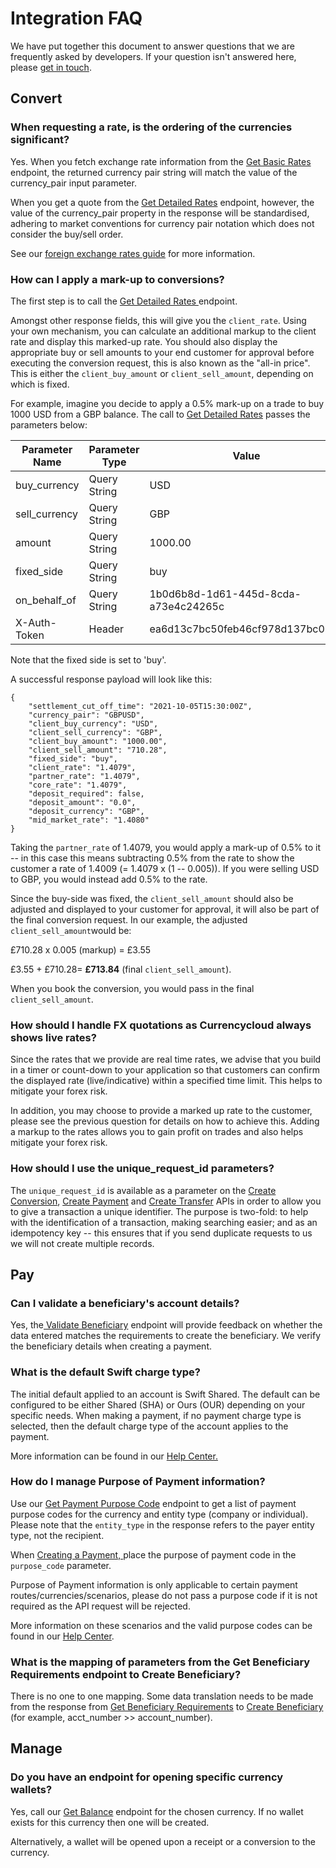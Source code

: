 [_metadata_:menu_title]:- "Integration FAQ"
[_metadata_:order]:- "6"

# Integration FAQ

We have put together this document to answer questions that we are frequently asked by developers. If your question isn't answered here, please [get in touch](https://www.currencycloud.com/contact/).

## Convert

### When requesting a rate, is the ordering of the currencies significant?
Yes. When you fetch exchange rate information from the [Get Basic Rates](/api-reference/#get-basic-rates) endpoint, the returned currency pair string will match the value of the currency_pair input parameter.

When you get a quote from the [Get Detailed Rates](/api-reference/#get-detailed-rates) endpoint, however, the value of the currency_pair property in the response will be standardised, adhering to market conventions for currency pair notation which does not consider the buy/sell order.

See our [foreign exchange rates guide](/guides/integration-guides/check-foreign-exchange-rates/) for more information.

### How can I apply a mark-up to conversions?

The first step is to call the [Get Detailed Rates ](/api-reference/#get-detailed-rates)endpoint.

Amongst other response fields, this will give you the `client_rate`. Using your own mechanism, you can calculate an additional markup to the client rate and display this marked-up rate. You should also display the appropriate buy or sell amounts to your end customer for approval before executing the conversion request, this is also known as the "all-in price". This is either the `client_buy_amount` or `client_sell_amount`, depending on which is fixed.

For example, imagine you decide to apply a 0.5% mark-up on a trade to buy 1000 USD from a GBP balance. The call to [Get Detailed Rates](/api-reference/#get-detailed-rates) passes the parameters below:

| **Parameter Name** | **Parameter Type** | **Value** |
| --- | --- | --- |
| buy_currency | Query String | USD |
| sell_currency | Query String | GBP |
| amount | Query String | 1000.00 |
| fixed_side | Query String | buy |
| on_behalf_of | Query String | 1b0d6b8d-1d61-445d-8cda-a73e4c24265c |
| X-Auth-Token | Header | ea6d13c7bc50feb46cf978d137bc01a2 |

Note that the fixed side is set to 'buy'.

A successful response payload will look like this:

```
{
    "settlement_cut_off_time": "2021-10-05T15:30:00Z",
    "currency_pair": "GBPUSD",
    "client_buy_currency": "USD",
    "client_sell_currency": "GBP",
    "client_buy_amount": "1000.00",
    "client_sell_amount": "710.28",
    "fixed_side": "buy",
    "client_rate": "1.4079",
    "partner_rate": "1.4079",
    "core_rate": "1.4079",
    "deposit_required": false,
    "deposit_amount": "0.0",
    "deposit_currency": "GBP",
    "mid_market_rate": "1.4080"
}
```

Taking the `partner_rate` of 1.4079, you would apply a mark-up of 0.5% to it -- in this case this means subtracting 0.5% from the rate to show the customer a rate of 1.4009 (= 1.4079 x (1 -- 0.005)). If you were selling USD to GBP, you would instead add 0.5% to the rate.

Since the buy-side was fixed, the  `client_sell_amount` should also be adjusted and displayed to your customer for approval,  it will also be part of the final conversion request. In our example, the adjusted `client_sell_amount`would be:  

£710.28 x 0.005 (markup) = £3.55

£3.55 + £710.28= **£713.84** (final `client_sell_amount`).

When you book the conversion, you would pass in the final `client_sell_amount`.

### How should I handle FX quotations as Currencycloud always shows live rates?

Since the rates that we provide are real time rates, we advise that you build in a timer or count-down to your application so that customers can confirm the displayed rate (live/indicative) within a specified time limit. This helps to mitigate your forex risk.

In addition, you may choose to provide a marked up rate to the customer, please see the previous question for details on how to achieve this.  Adding a markup to the rates allows you to gain profit on trades and also helps mitigate your forex risk.

### How should I use the unique_request_id parameters?

The `unique_request_id` is available as a parameter on the [Create Conversion](/api-reference/#conversions), [Create Payment](/api-reference/#payments) and [Create Transfer](/api-reference/#create-transfer) APIs in order to allow you to give a transaction a unique identifier.  The purpose is two-fold: to help with the identification of a transaction, making searching easier; and as an idempotency key -- this ensures that if you send duplicate requests to us we will not create multiple records.

## Pay

### Can I validate a beneficiary's account details?

Yes, the[ Validate Beneficiary](/api-reference/#validate-beneficiary) endpoint will provide feedback on whether the data entered matches the requirements to create the beneficiary. We verify the beneficiary details when creating a payment.

### What is the default Swift charge type?

The initial default applied to an account is Swift Shared. The default can be configured to be either Shared (SHA) or Ours (OUR) depending on your specific needs. When making a payment, if no payment charge type is selected, then the default charge type of the account applies to the payment.

More information can be found in our [Help Center.](https://support.currencycloud.com/hc/en-gb/articles/360017430820)

### How do I manage Purpose of Payment information?

Use our  [ Get Payment Purpose Code](/api-reference/#get-payment-purpose-codes) endpoint to get a list of payment purpose codes for the currency and entity type (company or individual). Please note that the `entity_type` in the response refers to the payer entity type, not the recipient.

When [Creating a Payment, ](/api-reference/#create-payment)place the purpose of payment code in the `purpose_code` parameter.

Purpose of Payment information is only applicable to certain payment routes/currencies/scenarios, please do not pass a purpose code if it is not required as the API request will be rejected.

More information on these scenarios and the valid purpose codes can be found in our [Help Center](https://support.currencycloud.com/hc/en-gb/articles/360017430000-Payment-Purpose-Codes).

### What is the mapping of parameters from the Get Beneficiary Requirements endpoint to Create Beneficiary?

There is no one to one mapping. Some data translation needs to be made from the response from [Get Beneficiary Requirements](/api-reference/#get-beneficiary-requirements) to [Create Beneficiary](/api-reference/#create-beneficiary) (for example, acct_number >> account_number).

## Manage

### Do you have an endpoint for opening specific currency wallets?

Yes, call our [Get Balance](/api-reference/#get-balance) endpoint for the chosen currency. If no wallet exists for this currency then one will be created.

Alternatively, a wallet will be opened upon a receipt or a conversion to the currency.
